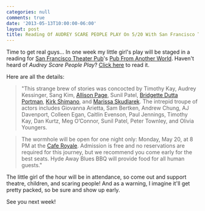 ```yaml
---
categories: null
comments: true
date: '2013-05-13T10:00:00-06:00'
layout: post
title: Reading Of AUDREY SCARE PEOPLE PLAY On 5/20 With San Francisco Theatre Pub
---
```


Time to get real guys... In one week my little girl's play will be staged in a reading for [San Francisco Theater Pub](http://sftheaterpub.wordpress.com/)'s [Pub From Another World](https://www.facebook.com/events/440212602739603/?fref=ts). Haven't heard of *Audrey Scare People Play*? [Click here](http://rachelbublitz.com/blog/2013/03/01/audrey-scare-people-play/) to read it. 

Here are all the details:

>"This strange brew of stories was concocted by Timothy Kay, Audrey Kessinger, Sang Kim, [Allison Page](https://twitter.com/AllisonLynnPage), Sunil Patel, [Bridgette Dutta Portman](http://www.bridgetteduttaportman.com/), [Kirk Shimano](http://kirkshimano.com/KirkShimano/Home.html), and [Marissa Skudlarek](http://marissabidilla.blogspot.com/). The intrepid troupe of actors includes Giovanna Arietta, Sam Bertken, Andrew Chung, AJ Davenport, Colleen Egan, Caitlin Evenson, Paul Jennings, Timothy Kay, Dan Kurtz, Meg O’Connor, Sunil Patel, Peter Townley, and Olivia Youngers.

>The wormhole will be open for one night only: Monday, May 20, at 8 PM at the [Cafe Royale](http://www.caferoyale-sf.com/). Admission is free and no reservations are required for this journey, but we recommend you come early for the best seats. Hyde Away Blues BBQ will provide food for all human guests."

The little girl of the hour will be in attendance, so come out and support theatre, children, and scaring people! And as a warning, I imagine it'll get pretty packed, so be sure and show up early.

See you next week!